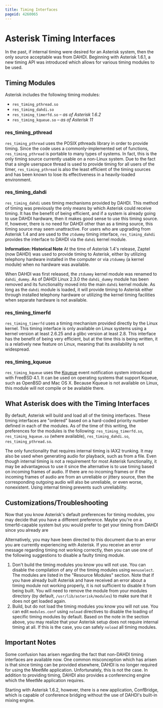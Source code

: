 ```yaml
---
title: Timing Interfaces
pageid: 4260065
---
```


# Asterisk Timing Interfaces

In the past, if internal timing were desired for an Asterisk system, then the only source acceptable was from DAHDI. Beginning with Asterisk 1.6.1, a new timing API was introduced which allows for various timing modules to be used.  

## Timing Modules

Asterisk includes the following timing modules:

* `res_timing_pthread.so`
* `res_timing_dahdi.so`
* `res_timing_timerfd.so` – *as of Asterisk 1.6.2*
* `res_timing_kqueue.so` – *as of Asterisk 11*

### res_timing_pthread

`res_timing_pthread` uses the POSIX pthreads library in order to provide timing. Since the code uses a commonly-implemented set of functions, `res_timing_pthread` is portable to many types of systems. In fact, this is the only timing source currently usable on a non-Linux system. Due to the fact that a single userspace thread is used to provide timing for all users of the timer, 
`res_timing_pthread` is also the least efficient of the timing sources and has been known to lose its effectiveness in a heavily-loaded environment. 

### res_timing_dahdi

`res_timing_dahdi` uses timing mechanisms provided by DAHDI. This method of timing was previously the only means by which Asterisk could receive timing. It has the benefit of being efficient, and if a system is already going to use DAHDI hardware, then it makes good sense to use this timing source. If, however, there is no need for DAHDI other than as a timing source, this timing source may seem unattractive. For users who are upgrading from Asterisk 1.4 and are used to the `ztdummy` timing interface, `res_timing_dahdi` provides the interface to DAHDI via the `dahdi` kernel module.


**Information: Historical Note** 
At the time of Asterisk 1.4's release, Zaptel (now DAHDI) was used to provide timing to Asterisk, either by utilizing telephony hardware installed in the computer or via `ztdummy` (a kernel module) when no hardware was available.

When DAHDI was first released, the `ztdummy` kernel module was renamed to `dahdi_dummy`. As of DAHDI Linux 2.3.0 the `dahdi_dummy` module has been removed and its functionality moved into the main `dahdi` kernel module. As long as the `dahdi` module is loaded, it will provide timing to Asterisk either through installed telephony hardware or utilizing the kernel timing facilities when separate hardware is not available.

### res_timing_timerfd

`res_timing_timerfd` uses a timing mechanism provided directly by the Linux kernel. This timing interface is only available on Linux systems using a kernel version at least 2.6.25 and a glibc version at least 2.8. This interface has the benefit of being very efficient, but at the time this is being written, it is a relatively new feature on Linux, meaning that its availability is not widespread. 

### res_timing_kqueue

`res_timing_kqueue` uses the [Kqueue](http://www.freebsd.org/cgi/man.cgi?query=kqueue&sektion=2) event notification system introduced with FreeBSD 4.1. It can be used on operating systems that support Kqueue, such as OpenBSD and Mac OS X. Because Kqueue is not available on Linux, this module will not compile or be available there.


## What Asterisk does with the Timing Interfaces


By default, Asterisk will build and load all of the timing interfaces. These timing interfaces are "ordered" based on a hard-coded priority number defined in each of the modules. As of the time of this writing, the preferences for the modules is the following: `res_timing_timerfd.so`, `res_timing_kqueue.so` (where available), `res_timing_dahdi.so`, `res_timing_pthread.so`. 


The only functionality that requires internal timing is IAX2 trunking. It may also be used when generating audio for playback, such as from a file. Even though internal timing is not a requirement for most Asterisk functionality, it may be advantageous to use it since the alternative is to use timing based on incoming frames of audio. If there are no incoming frames or if the incoming frames of audio are from an unreliable or jittery source, then the corresponding outgoing audio will also be unreliable, or even worse, nonexistent. Using internal timing prevents such unreliability.


## Customizations/Troubleshooting


Now that you know Asterisk's default preferences for timing modules, you may decide that you have a different preference. Maybe you're on a timerfd-capable system but you would prefer to get your timing from DAHDI since you already are   

Alternatively, you may have been directed to this document due to an error you are currently experiencing with Asterisk. If you receive an error message regarding timing not working correctly, then you can use one of the following suggestions to disable a faulty timing module. 

1. Don't build the timing modules you know you will not use. You can disable the compilation of any of the timing modules using `menuselect`. The modules are listed in the "Resource Modules" section. Note that if you have already built Asterisk and have received an error about a timing module not working properly, it is not sufficient to disable it from being built. You will need to remove the module from your modules directory (by default, `/usr/lib/asterisk/modules`) to make sure that it does not get loaded again.
2. Build, but do not load the timing modules you know you will not use. You can edit `modules.conf` using `noload` directives to disable the loading of specific timing modules by default. Based on the note in the section above, you may realize that your Asterisk setup does not require internal timing at all. If this is the case, you can safely `noload` all timing modules.


## Important Notes

Some confusion has arisen regarding the fact that non-DAHDI timing interfaces are available now. One common misconception which has arisen is that since timing can be provided elsewhere, DAHDI is no longer required for using the MeetMe application. Unfortunately, this is not the case. In addition to providing timing, DAHDI also provides a conferencing engine which the MeetMe application requires. 

Starting with Asterisk 1.6.2, however, there is a new application, ConfBridge, which is capable of conference bridging without the use of DAHDI's built-in mixing engine.

